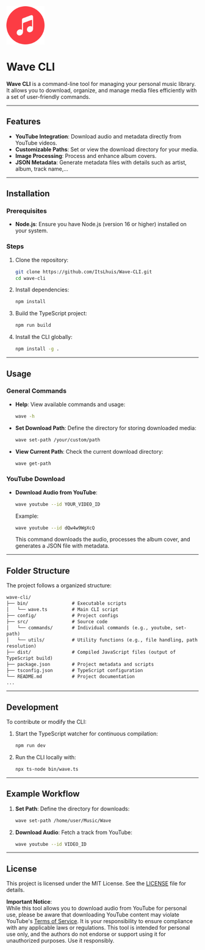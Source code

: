 <img src="assets/appicon.png" width="100" height="100" />

# Wave CLI

**Wave CLI** is a command-line tool for managing your personal music library. It allows you to download, organize, and manage media files efficiently with a set of user-friendly commands.

---

## Features

- **YouTube Integration**: Download audio and metadata directly from YouTube videos.
- **Customizable Paths**: Set or view the download directory for your media.
- **Image Processing**: Process and enhance album covers.
- **JSON Metadata**: Generate metadata files with details such as artist, album, track name,...

---

## Installation

### Prerequisites

- **Node.js**: Ensure you have Node.js (version 16 or higher) installed on your system.

### Steps

1. Clone the repository:

   ```bash
   git clone https://github.com/ItsLhuis/Wave-CLI.git
   cd wave-cli
   ```

2. Install dependencies:

   ```bash
   npm install
   ```

3. Build the TypeScript project:

   ```bash
   npm run build
   ```

4. Install the CLI globally:

   ```bash
   npm install -g .
   ```

---

## Usage

### General Commands

- **Help**: View available commands and usage:

  ```bash
  wave -h
  ```

- **Set Download Path**: Define the directory for storing downloaded media:

  ```bash
  wave set-path /your/custom/path
  ```

- **View Current Path**: Check the current download directory:

  ```bash
  wave get-path
  ```

### YouTube Download

- **Download Audio from YouTube**:

  ```bash
  wave youtube --id YOUR_VIDEO_ID
  ```

  Example:

  ```bash
  wave youtube --id dQw4w9WgXcQ
  ```

  This command downloads the audio, processes the album cover, and generates a JSON file with metadata.

---

## Folder Structure

The project follows a organized structure:

```
wave-cli/
├── bin/                # Executable scripts
│   └── wave.ts         # Main CLI script
├── config/             # Project configs
├── src/                # Source code
│   └── commands/       # Individual commands (e.g., youtube, set-path)
│   └── utils/          # Utility functions (e.g., file handling, path resolution)
├── dist/               # Compiled JavaScript files (output of TypeScript build)
├── package.json        # Project metadata and scripts
├── tsconfig.json       # TypeScript configuration
└── README.md           # Project documentation
...
```

---

## Development

To contribute or modify the CLI:

1. Start the TypeScript watcher for continuous compilation:

   ```bash
   npm run dev
   ```

2. Run the CLI locally with:

   ```bash
   npx ts-node bin/wave.ts
   ```

---

## Example Workflow

1. **Set Path**: Define the directory for downloads:

   ```bash
   wave set-path /home/user/Music/Wave
   ```

2. **Download Audio**: Fetch a track from YouTube:

   ```bash
   wave youtube --id VIDEO_ID
   ```

---

## License

This project is licensed under the MIT License. See the [LICENSE](LICENSE) file for details.

**Important Notice**:  
While this tool allows you to download audio from YouTube for personal use, please be aware that downloading YouTube content may violate YouTube's [Terms of Service](https://www.youtube.com/t/terms). It is your responsibility to ensure compliance with any applicable laws or regulations. This tool is intended for personal use only, and the authors do not endorse or support using it for unauthorized purposes. Use it responsibly.
